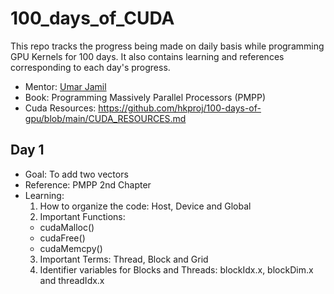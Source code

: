 # 100_days_of_CUDA
This repo tracks the progress being made on daily basis while programming GPU Kernels for 100 days. It also contains learning and references corresponding to each day's progress.
* Mentor: [Umar Jamil](https://github.com/hkproj/)
* Book:  Programming Massively Parallel Processors (PMPP)
* Cuda Resources: https://github.com/hkproj/100-days-of-gpu/blob/main/CUDA_RESOURCES.md
 
## Day 1
* Goal: To add two vectors
* Reference: PMPP 2nd Chapter
* Learning:
  1. How to organize the code: Host, Device and Global
  2. Important Functions:
    * cudaMalloc()
    * cudaFree()
    *  cudaMemcpy()
  3. Important Terms: Thread, Block and Grid
  4. Identifier variables for Blocks and Threads: blockIdx.x, blockDim.x and threadIdx.x


